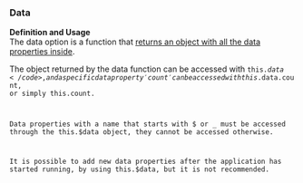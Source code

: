 ### Data 


**Definition and Usage**</br>
The data option is a function that <ins>returns an object with all the data properties inside</ins>.

The object returned by the data function can be accessed with <code>this.$data</code>, and a specific data property 'count' can be accessed with this.$data.count, or simply this.count.

Data properties with a name that starts with $ or _ must be accessed through the this.$data object, they cannot be accessed otherwise.

It is possible to add new data properties after the application has started running, by using this.$data, but it is not recommended.
